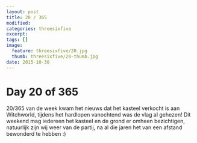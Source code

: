 ```yaml
---
layout: post
title: 20 / 365
modified:
categories: threesixfive
excerpt:
tags: []
image:
  feature: threesixfive/20.jpg
  thumb: threesixfive/20-thumb.jpg
date: 2015-10-30
---
```


# Day 20 of 365

20/365 van de week kwam het nieuws dat het kasteel verkocht is aan Witchworld, tijdens het hardlopen vanochtend was de vlag al gehezen! Dit weekend mag iedereen het kasteel en de grond er omheen bezichtigen, natuurlijk zijn wij weer van de partij, na al die jaren het van een afstand bewonderd te hebben :)

